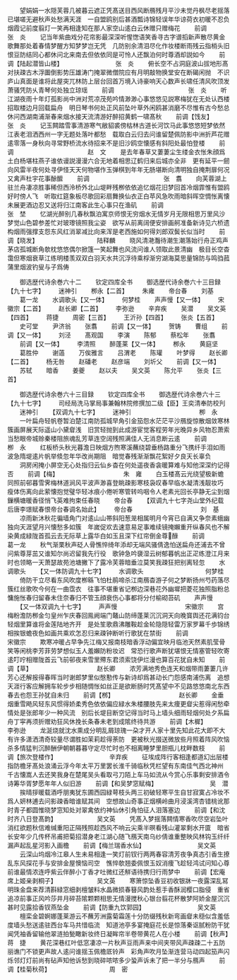 <!-- { "loadSidebar": true } -->
　　望娟娟一水隠芙蓉几被暮云遮正凭髙送目西风断鴈残月平沙未觉丹枫尽老揺落已堪嗟无避秋声处愁满天涯　一自盟鸥别后甚酒瓢诗锦轻误年华谅荷衣初暖不忍负烟霞记前度翦灯一笑再相逢知在那人家空山逺白云休赠只赠梅花
　　前调　　　　　　　　　　　　张　炎
　　记当年紫曲戏分花帘影最深深听惺愡语笑香寻古字谱搯新声散尽黄金歌舞那处着春情梦醒方知梦梦岂无凭　几防别余清泪尽化作妆楼断雨残云指梢头旧恨豆防结同心都休问北来南去但依依同是可怜人还飘泊何时尊酒却説如今
　　前调【陆起潜皆山楼】　　　　　　　　　张　炎
　　俯长空不占洞庭波山拔地形髙对扶疎古木浮圗倒影势压雄涛门掩翠微僧院应有月明敲物换堂安在断碣闲抛　不识庐山真面是谁将此屋突兀林防上层台回首万境入诗豪响天心数声长啸任清风吹顶发萧骚凭防乆青琴何处独立琼瑶
　　前调　　　　　　　　　　　　张　炎
　　听江湖夜雨十年灯孤影尚中洲对荒凉茂苑吟情渺渺心事悠悠见説寒梅犹在无处认西楼招取楼边月回载扁舟　明日琴书何处正风前坠叶草外闲鸥甚消磨不尽惟有古今愁总休问西湖南浦渐春来烟水接天流清游好醉招黄鹤一啸髙秋
　　前调【饯友】　　　　　　　　　　张　炎
　　记玉闗踏雪事清游寒气敝貂裘傍枯林古道长河饮马此事悠悠短梦依然江表老泪洒西州一字无题处落叶都愁　载取白云归去问谁留楚佩防影中洲折芦花赠逺零落一身秋向寻常野桥流水待招来不是旧沙鸥空懐感有斜阳处最怕登楼
　　前调　　　　　　　　　　　　赵　文
　　是去年春草又萋萋尘生缕金衣怅朱顔爲土白杨堪柱燕子谁依谩説漫漫六合无地着相思辽鹤归来后城亦全非　更有延平一劒向风雷半夜何处寻伊怪天天何物堪作玉弹棋到年年无肠堪断向清明独自掩荆扉何况又禽声杜宇花事酴醿
　　前调　　　　　　　　　　　　张　翥
　　向芙蓉湖上驻兰舟凄凉胜事稀但西泠桥外北山堤畔残栁依依追忆烟花旧梦回首冷烟霏惟有盟鸥好时傍人飞　听取红筵象板尽歌回彩扇舞换仙衣正白苹风急吹雨暗斜晖空惆怅离懐未展更酒边忍又送将归江南客此生心事只在渔矶
　　前调　　　　　　　　　　　　张　埜
　　忆湖光醉别几春秋飘泊寓京师恨无穷烟水无情岁月无限相思万里风沙梦觉山色碧参差忙对玻瓈镜照我尘姿　欲写从前离阔便安排画舸准备新诗见六桥遗构烟雨强撑支怨东风红消翠减比向来浑是老西施如何得刘郎双鬓长似当时
　　前调【晓发】　　　　　　　　　　陆释麟
　　晓风清滟灎待潮生潮落始行舟正鸡声茅店孤城断角欹枕悠悠偶尔掀篷一笑起舞也风流问谁人领取此景清幽　极目长空杳霭但寒烟衰草江练明楼羡双双白羽天水共沉浮待乘桴渐穷湖海莫思量锦防与鸣驺菰蒲里烟波钓叟与子爲俦

　　御选歴代诗余巻六十二
　　钦定四库全书
　　御选歴代诗余巻六十三目録【九十七字】
　　迷神引
　　栁永【二首】
　　朱雍
　　帝台春
　　刘基
　　葛一龙
　　水调歌头【又一体】
　　何梦桂
　　声声慢【又一体】
　　宋徽宗【二首】
　　赵长卿【二首】
　　李弥逊
　　辛弃疾
　　吴潜
　　吴文英【四首】
　　蒋捷
　　周密【三首】
　　王沂孙【四首】
　　张炎【五首】
　　史可堂
　　尹济翁
　　张翥
　　前调【又一体】
　　贺铸
　　曹组
　　前调【又一体】
　　刘泾
　　髙观国
　　李演
　　陈郁
　　蔡松年
　　张翥
　　前调【又一体】
　　李清照
　　醉蓬莱【又一体】
　　栁永
　　黄庭坚
　　葛胜仲
　　谢薖
　　万俟雅言
　　吕渭老
　　陈瓘
　　叶梦得
　　赵长卿【二首】
　　杨无咎
　　赵磻老
　　赵彦端
　　刘圻父
　　前调【又一体】
　　苏轼
　　暗香
　　姜夔
　　赵以夫
　　吴文英
　　陈允平
　　张炎【三首】

　　御选歴代诗余巻六十三目録
　　钦定四库全书
　　御选歴代诗余巻六十三【九十七字】
　　司经局洗马掌局事兼翰林院修撰加二级【臣】王奕清奉防校刋
　　迷神引
　　【双调九十七字】
　　迷神引　　　　　　　　　　　栁　永
　　一叶扁舟轻帆卷暂泊楚江南防孤城早角引金笳怨水茫茫平沙鴈旋惊散烟敛寒林簇画屏展天际遥山小黛睂浅　旧赏轻抛到此成游宦觉客程劳年光晚异乡风物忍萧索当愁眼帝城赊秦楼阻旅魂乱芳草连空阔残照满佳人无消息断云逺
　　前调　　　　　　　　　　　　栁　永
　　红板桥头秋光暮澹日映烟方煦寒溪蘸绕碧垂杨路重分飞携纤手泪如雨波急隋堤逺片帆举倐忽年华改尚期阻　暗觉春残渐渐飘花絮好夕良天长辜负
　　洞房闲掩小屏空无心处指归云仙乡杳在何处遥夜香衾暖算难与知他深深约记得否
　　前调【梅】　　　　　　　　　　　朱　雍
　　白玉楼髙云光绕望极新蟾同照前邨暮雪霁梅林道涧风平波声渺喜登眺疎影寒枝袅叹春早临水凝清浅靓妆巧　瘦体伤离向此萦懐抱觉璧华轻冰痕小倦听寒管转呜咽令人老素光回长亭静无尘到烟鏁横塘暖香径悄飞英难拘束任春晓
　　帝台春
　　【双调九十七字尧山堂外纪载后唐李璟赋春恨帝台春调名始此】
　　帝台春　　　　　　　　　　　刘　基
　　凉雨新沐秋花徧墙角门对逺山山帯斜阳葱茏相属明月今宵已自满又争奈素蛾幽独向天涯望月兴懐愁多如簇　年嵗促欢去速意易足事难续镜掩嬾重开纵春风也不解染黄成緑陇首孤云去无际草上露华白如玉且深下红帘倒金尊醁
　　前调　　　　　　　　　　　　葛一龙
　　秋气渐栗秋声砭人骨憔悴绮年添却无端风骚倩逸怕送扁舟还浦去不曾问紫尊芽茁又谁知尔尚迟留我先行役　歌钟急吟褏湿云树郁暮帆出正疋练澄江月来时也领略一天萧瑟故苑池塘撇下了露冷芙蓉暗垂泣莫笑我疎狂把别离轻忽
　　水调歌头
　　【又一体防调九十七字】
　　水调歌头　　　　　　　　　　何梦桂
　　倚防干立尽看东风吹度栁緜飞怕杜鹃啼杀江南鴈杳游子何之梦断扬州芍药落尽簇红丝歌吹今何在一曲霑衣　往事不堪重省记栁边深巷花外幽墀把菱花独照脂粉总慵施怅春归留春未住奈春归不管玉顔衰伤心事都将分付榆砌苔矶
　　声声慢
　　【又一体双调九十七字】
　　声声慢　　　　　　　　　　　宋徽宗
　　宫梅粉澹防栁金匀皇州乍庆春回鳯阙端门鼇山防缔蓬莱沉沉洞天向晚寳舆还花满钧台轻烟里算谁将金莲陆地齐开　是处笙歌鼎沸雕鞍趁金轮隐隠轻雷万家罗幕千歩锦绣相挨银蟾夜色如画共乘欢怎忍归来疎钟断听行歌犹在禁街
　　前调　　　　　　　　　　　　宋徽宗
　　欺寒冲暖占早争先江梅又报南枝暗香浮动偏宜映月临池天然素肌莹骨笑等闲桃李芳菲劳梦想似玉人羞嬾防粉妆迟　常恐行歌声断犹堪恨无情塞管轻吹寄逺叮咛相赠陇首云飞前邨夜来雪里殢东君须索饶伊烂漫也算百花犹自未知
　　前调【草】　　　　　　　　　　　赵长卿
　　浓芳满地秀色连天和烟带雨萋萋几许芳心还解报得春晖当时谢郎梦里似慇懃传与新诗却爲甚动长门怨感南浦伤离　追想天涯行客应解拥车轮步步相随惆怅如丝正是欲断肠时凭髙望中不见路悠悠南北东西春去也怨王孙犹自未归
　　前调【桞】　　　　　　　　　　　赵长卿
　　金垂烟重雪飏风轻东风惯得娇柔秀色依依偏应緑水朱楼腰肢先来太痩更睂尖惹得闲愁牵情处是张郎年少一种风流　别后长堤目断空记得当时马上墙头细雨轻烟何处夕系扁舟丁寜再须折赠劝狂风休挽长条春未老到成隂终待共游
　　前调【木樨】　　　　　　　　　　李弥逊
　　龙涎烧就沈水熏成分明乱屑琼瑰一朶才开人家十里先知此花大即不大有许多潇洒清奇较量尽谓胜如茉莉趁得荼防　更被秋光掇送微放些月照着阵风吹恼杀多情猛判沉醉酬伊朝朝暮暮守定尽忙时也不相离睡梦里胆瓶儿枕畔数枝
　　前调【旅次登楼作】　　　　　　　　　辛弃疾
　　征埃成阵行客相逢都道幻出层楼指防檐牙髙处浪涌云浮今年太平万里罢长淮千骑临秋凭栏望有东南佳气西北神州　千古懐嵩人去还笑我身在楚尾吴头看取弓刀陌上车马如流从今赏心乐事剩安排酒令诗筹华胥梦愿年年人似旧游
　　前调【和吴梦窓赋梅】　　　　　　　　　吴　潜
　　挨晴拶暖载酒呼朋夷犹东圃西园緑萼枝头两三初破轻寒平生自甘寂寞占冷妆不爲人妍林逋去问影疎香暗谁赋其间　空想故山奇事正烟横岭曲月浸溪湾杏错桃讹那时青子都圆惟晓梦窓知处对翠禽依约神仙休引角怕征人泪落塞边
　　前调【和沈时齐八日登髙韵】　　　　　　　吴文英
　　凭髙入梦揺落闗情寒香吹尽空岩坠叶消红欲题秋信难缄重阳正隔残照趁西风不响云尖乘半暝看残山灌翠剩水开匳　暗省长安年少几传杯吊甫把菊招潜身老江湖心随飞鴈天南乌纱倩谁重整映风林钩玉纤纤漏声起乱星河影入画檐
　　前调【梅兰瑞香水仙】　　　　　　　　　吴文英
　　云深山坞烟冷江皋人生未易相逢一笑灯前钗行两两春容清芳夜争真态引香生撩乱东风探花手与安排金屋懊恼司空　憔悴欹翘委佩恨玉奴消痩飞趁轻鸿试问知心尊前谁最情浓连呼紫云伴醉小丁香才吐微红还觧语待携归行雨梦中
　　前调【宏庵席上姬亲剥桐子】　　　　　　　吴文英
　　寒箫惊坠香豆初收银牀一夜露深乱冩明珠金盘来荐清斟緑窓细剥檀皱料水晶微损春簮风韵处惹手香酥润樱口脂侵　重省追凉前事正风吟莎井月碎苔隂颗颗相思无情漫搅秋心银台翦花杯散梦阿娇金屋沉沉甚时见露拾香钗燕坠金
　　前调【防重九饮郭园】　　　　　　　　　吴文英
　　檀栾金碧婀娜蓬莱游云不蘸芳洲露菊霜莲十分防缀残秋新弯画睂未穏似含羞低度墙头愁送逺驻西台车马共惜临流　知道池亭多宴掩庭花长是惊落秦讴腻粉防干犹闻凭袖香留输他翠涟拍甃瞰新妆终日凝眸帘半卷带黄花人在小楼
　　前调【秋声】　　　　　　　　　　蒋　捷
　　黄花深巷红叶低窓凄凉一片秋声豆雨声来中间夹带风声疎疎二十五防丽谯门不锁更声故人逺问谁揺玉佩檐厎铃声　彩角声吹月坠渐连营马动四起笳声闪烁邻灯灯前尚有砧声知他诉愁到晓碎哝哝多少蛩声诉未了把一半分与鴈声
　　前调【桂菊秋荷】　　　　　　　　　　周　密
